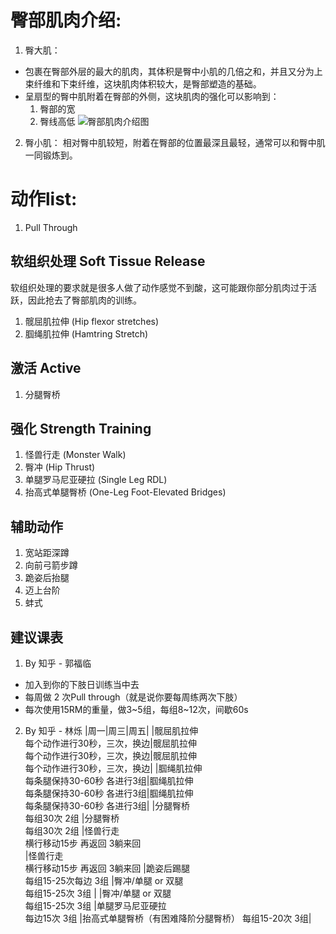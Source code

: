 # 臀部肌肉介绍:
1. 臀大肌：
  - 包裹在臀部外层的最大的肌肉，其体积是臀中小肌的几倍之和，并且又分为上束纤维和下束纤维，这块肌肉体积较大，是臀部塑造的基础。 
  - 呈扇型的臀中肌附着在臀部的外侧，这块肌肉的强化可以影响到：
    1. 臀部的宽
    2. 臀线高低
  ![臀部肌肉介绍图](./臀部肌肉介绍图.jpg "臀部肌肉介绍图")
2. 臀小肌：
  相对臀中肌较短，附着在臀部的位置最深且最轻，通常可以和臀中肌一同锻炼到。

# 动作list:
1. Pull Through

## 软组织处理 Soft Tissue Release 
软组织处理的要求就是很多人做了动作感觉不到酸，这可能跟你部分肌肉过于活跃，因此抢去了臀部肌肉的训练。
1. 髋屈肌拉伸 (Hip flexor stretches)
2. 腘绳肌拉伸 (Hamtring Stretch)

## 激活 Active
1. 分腿臀桥

## 强化 Strength Training
1. 怪兽行走 (Monster Walk)
2. 臀冲 (Hip Thrust)
3. 单腿罗马尼亚硬拉 (Single Leg RDL)
4. 抬高式单腿臀桥 (One-Leg Foot-Elevated Bridges)

## 辅助动作
1. 宽站距深蹲
2. 向前弓箭步蹲
3. 跪姿后抬腿
4. 迈上台阶
5. 蚌式

## 建议课表
1. By 知乎 - 郭福临
  - 加入到你的下肢日训练当中去
  - 每周做 2 次Pull through（就是说你要每周练两次下肢）
  - 每次使用15RM的重量，做3~5组，每组8~12次，间歇60s

2. By 知乎 - 林烁
  |周一|周三|周五|
  |髋屈肌拉伸 <br> 每个动作进行30秒，三次，换边|髋屈肌拉伸 <br> 每个动作进行30秒，三次，换边|髋屈肌拉伸 <br> 每个动作进行30秒，三次，换边|
  |腘绳肌拉伸 <br> 每条腿保持30-60秒 各进行3组|腘绳肌拉伸 <br> 每条腿保持30-60秒 各进行3组|腘绳肌拉伸 <br> 每条腿保持30-60秒 各进行3组|
  |分腿臀桥 <br> 每组30次 2组               |分腿臀桥 <br> 每组30次 2组                |怪兽行走 <br> 横行移动15步 再返回 3躺来回  
  |怪兽行走 <br> 横行移动15步 再返回 3躺来回  |跪姿后踢腿 <br> 每组15-25次每边 3组       |臀冲/单腿 or 双腿 <br> 每组15-25次 3组    |
  |臀冲/单腿 or 双腿 <br> 每组15-25次 3组    |单腿罗马尼亚硬拉 <br> 每边15次 3组        |抬高式单腿臀桥（有困难降阶分腿臀桥） 每组15-20次 3组|